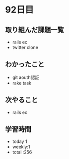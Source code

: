 # 92日目
## 取り組んだ課題一覧
- rails ec
- twitter clone
## わかったこと
- git aouth認証
- rake task
## 次やること
- rails ec
## 学習時間
- today 1
- weekly:1
- total :256